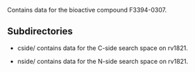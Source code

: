Contains data for the bioactive compound F3394-0307.

## Subdirectories

- cside/ contains data for the C-side search space on rv1821.

- nside/ contains data for the N-side search space on rv1821.

